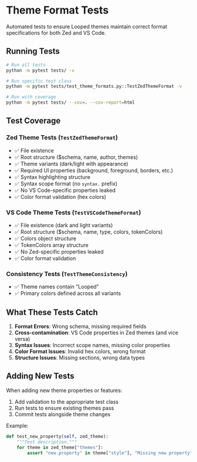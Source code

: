 # Theme Format Tests

Automated tests to ensure Looped themes maintain correct format specifications for both Zed and VS Code.

## Running Tests

```bash
# Run all tests
python -m pytest tests/ -v

# Run specific test class
python -m pytest tests/test_theme_formats.py::TestZedThemeFormat -v

# Run with coverage
python -m pytest tests/ --cov=. --cov-report=html
```

## Test Coverage

### Zed Theme Tests (`TestZedThemeFormat`)
- ✅ File existence
- ✅ Root structure ($schema, name, author, themes)
- ✅ Theme variants (dark/light with appearance)
- ✅ Required UI properties (background, foreground, borders, etc.)
- ✅ Syntax highlighting structure
- ✅ Syntax scope format (no `syntax.` prefix)
- ✅ No VS Code-specific properties leaked
- ✅ Color format validation (hex colors)

### VS Code Theme Tests (`TestVSCodeThemeFormat`)
- ✅ File existence (dark and light variants)
- ✅ Root structure ($schema, name, type, colors, tokenColors)
- ✅ Colors object structure
- ✅ TokenColors array structure
- ✅ No Zed-specific properties leaked
- ✅ Color format validation

### Consistency Tests (`TestThemeConsistency`)
- ✅ Theme names contain "Looped"
- ✅ Primary colors defined across all variants

## What These Tests Catch

1. **Format Errors**: Wrong schema, missing required fields
2. **Cross-contamination**: VS Code properties in Zed themes (and vice versa)
3. **Syntax Issues**: Incorrect scope names, missing color properties
4. **Color Format Issues**: Invalid hex colors, wrong format
5. **Structure Issues**: Missing sections, wrong data types

## Adding New Tests

When adding new theme properties or features:

1. Add validation to the appropriate test class
2. Run tests to ensure existing themes pass
3. Commit tests alongside theme changes

Example:
```python
def test_new_property(self, zed_theme):
    """Test description."""
    for theme in zed_theme["themes"]:
        assert "new.property" in theme["style"], "Missing new property"
```
